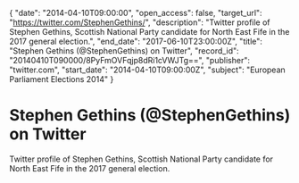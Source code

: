 {
  "date": "2014-04-10T09:00:00", 
  "open_access": false, 
  "target_url": "https://twitter.com/StephenGethins/", 
  "description": "Twitter profile of Stephen Gethins, Scottish National Party candidate for North East Fife in the 2017 general election.", 
  "end_date": "2017-06-10T23:00:00Z", 
  "title": "Stephen Gethins (@StephenGethins) on Twitter", 
  "record_id": "20140410T090000/8PyFmOVFqjp8dRi1cVWJTg==", 
  "publisher": "twitter.com", 
  "start_date": "2014-04-10T09:00:00Z", 
  "subject": "European Parliament Elections 2014"
}

# Stephen Gethins (@StephenGethins) on Twitter

Twitter profile of Stephen Gethins, Scottish National Party candidate for North East Fife in the 2017 general election.
